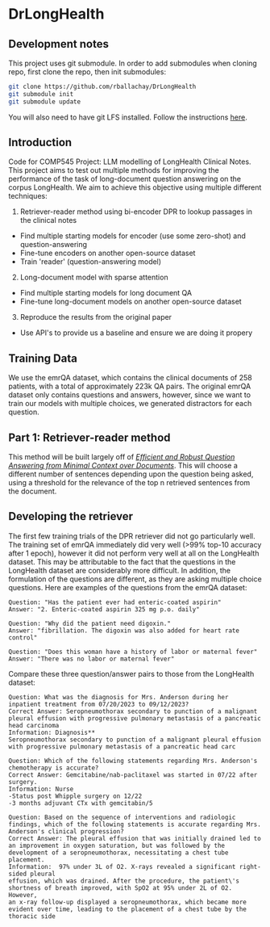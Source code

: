 # DrLongHealth

## Development notes
This project uses git submodule. In order to add submodules when cloning repo, first clone the repo, then init submodules:

```bash
git clone https://github.com/rballachay/DrLongHealth
git submodule init
git submodule update
```

You will also need to have git LFS installed. Follow the instructions [here](https://docs.github.com/en/repositories/working-with-files/managing-large-files/installing-git-large-file-storage).  

## Introduction
Code for COMP545 Project: LLM modelling of LongHealth Clinical Notes. This project aims to test out multiple methods for improving the performance of the task of long-document question answering on the corpus LongHealth. We aim to achieve this objective using multiple different techniques:

1. Retriever-reader method using bi-encoder DPR to lookup passages in the clinical notes
- Find multiple starting models for encoder (use some zero-shot) and question-answering
- Fine-tune encoders on another open-source dataset
- Train 'reader' (question-answering model)

2. Long-document model with sparse attention 
- Find multiple starting models for long document QA 
- Fine-tune long-document models on another open-source dataset

3. Reproduce the results from the original paper 
- Use API's to provide us a baseline and ensure we are doing it propery

## Training Data
We use the emrQA dataset, which contains the clinical documents of 258 patients, with a total of approximately 223k QA pairs. The original emrQA dataset only contains questions and answers, however, since we want to train our models with multiple choices, we generated distractors for each question.

## Part 1: Retriever-reader method
This method will be built largely off of [_Efficient and Robust Question Answering from Minimal Context over Documents_](https://arxiv.org/abs/1805.08092). This will choose a different number of sentences depending upon the question being asked, using a threshold for the relevance of the top n retrieved sentences from the document. 



## Developing the retriever 

The first few training trials of the DPR retriever did not go particularly well. The training set of emrQA immediately did very well (>99% top-10 accuracy after 1 epoch), however it did not perform very well at all on the LongHealth dataset. This may be attributable to the fact that the questions in the LongHealth dataset are considerably more difficult. In addition, the formulation of the questions are different, as they are asking multiple choice questions. Here are examples of the questions from the emrQA dataset:


```
Question: "Has the patient ever had enteric-coated aspirin"
Answer: "2. Enteric-coated aspirin 325 mg p.o. daily"

Question: "Why did the patient need digoxin."
Answer: "fibrillation. The digoxin was also added for heart rate control"

Question: "Does this woman have a history of labor or maternal fever"
Answer: "There was no labor or maternal fever"
```


Compare these three question/answer pairs to those from the LongHealth dataset:


```
Question: What was the diagnosis for Mrs. Anderson during her inpatient treatment from 07/20/2023 to 09/12/2023?
Correct Answer: Seropneumothorax secondary to punction of a malignant pleural effusion with progressive pulmonary metastasis of a pancreatic head carcinoma
Information: Diagnosis**
Seropneumothorax secondary to punction of a malignant pleural effusion
with progressive pulmonary metastasis of a pancreatic head carc 

Question: Which of the following statements regarding Mrs. Anderson's chemotherapy is accurate?
Correct Answer: Gemcitabine/nab-paclitaxel was started in 07/22 after surgery.
Information: Nurse
-Status post Whipple surgery on 12/22
-3 months adjuvant CTx with gemcitabin/5 

Question: Based on the sequence of interventions and radiologic findings, which of the following statements is accurate regarding Mrs. Anderson's clinical progression?
Correct Answer: The pleural effusion that was initially drained led to an improvement in oxygen saturation, but was followed by the development of a seropneumothorax, necessitating a chest tube placement.
Information:  97% under 3L of O2. X-rays revealed a significant right-sided pleural
effusion, which was drained. After the procedure, the patient\'s
shortness of breath improved, with SpO2 at 95% under 2L of O2. However,
an x-ray follow-up displayed a seropneumothorax, which became more
evident over time, leading to the placement of a chest tube by the
thoracic side 
```
